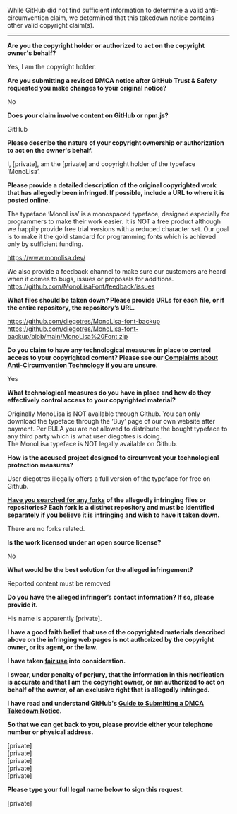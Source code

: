 While GitHub did not find sufficient information to determine a valid anti-circumvention claim, we determined that this takedown notice contains other valid copyright claim(s).

---

**Are you the copyright holder or authorized to act on the copyright owner's behalf?**

Yes, I am the copyright holder.

**Are you submitting a revised DMCA notice after GitHub Trust & Safety requested you make changes to your original notice?**

No

**Does your claim involve content on GitHub or npm.js?**

GitHub

**Please describe the nature of your copyright ownership or authorization to act on the owner's behalf.**

I, [private], am the [private] and copyright holder of the typeface ‘MonoLisa’.

**Please provide a detailed description of the original copyrighted work that has allegedly been infringed. If possible, include a URL to where it is posted online.**

The typeface ‘MonoLisa’ is a monospaced typeface, designed especially for programmers to make their work easier. It is NOT a free product although we happily provide free trial versions with a reduced character set. Our goal is to make it the gold standard for programming fonts which is achieved only by sufficient funding.

https://www.monolisa.dev/

We also provide a feedback channel to make sure our customers are heard when it comes to bugs, issues or proposals for additions.
https://github.com/MonoLisaFont/feedback/issues

**What files should be taken down? Please provide URLs for each file, or if the entire repository, the repository’s URL.**

https://github.com/diegotres/MonoLisa-font-backup  
https://github.com/diegotres/MonoLisa-font-backup/blob/main/MonoLisa%20Font.zip

**Do you claim to have any technological measures in place to control access to your copyrighted content? Please see our <a href="https://docs.github.com/articles/guide-to-submitting-a-dmca-takedown-notice#complaints-about-anti-circumvention-technology">Complaints about Anti-Circumvention Technology</a> if you are unsure.**

Yes

**What technological measures do you have in place and how do they effectively control access to your copyrighted material?**

Originally MonoLisa is NOT available through Github. You can only download the typeface through the ‘Buy’ page of our own website after payment. Per EULA you are not allowed to distribute the bought typeface to any third party which is what user diegotres is doing.  
The MonoLisa typeface is NOT legally available on Github.

**How is the accused project designed to circumvent your technological protection measures?**

User diegotres illegally offers a full version of the typeface for free on Github.

**<a href="https://docs.github.com/articles/dmca-takedown-policy#b-what-about-forks-or-whats-a-fork">Have you searched for any forks</a> of the allegedly infringing files or repositories? Each fork is a distinct repository and must be identified separately if you believe it is infringing and wish to have it taken down.**

There are no forks related.

**Is the work licensed under an open source license?**

No

**What would be the best solution for the alleged infringement?**

Reported content must be removed

**Do you have the alleged infringer’s contact information? If so, please provide it.**

His name is apparently [private].

**I have a good faith belief that use of the copyrighted materials described above on the infringing web pages is not authorized by the copyright owner, or its agent, or the law.**

**I have taken <a href="https://www.lumendatabase.org/topics/22">fair use</a> into consideration.**

**I swear, under penalty of perjury, that the information in this notification is accurate and that I am the copyright owner, or am authorized to act on behalf of the owner, of an exclusive right that is allegedly infringed.**

**I have read and understand GitHub's <a href="https://docs.github.com/articles/guide-to-submitting-a-dmca-takedown-notice/">Guide to Submitting a DMCA Takedown Notice</a>.**

**So that we can get back to you, please provide either your telephone number or physical address.**

[private]  
[private]  
[private]  
[private]  
[private]  

**Please type your full legal name below to sign this request.**

[private]  
